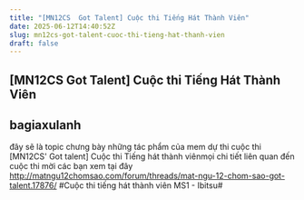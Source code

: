 ```yaml
---
title: "[MN12CS  Got Talent] Cuộc thi Tiếng Hát Thành Viên"
date: 2025-06-12T14:40:52Z
slug: mn12cs-got-talent-cuoc-thi-tieng-hat-thanh-vien
draft: false
---
```


## [MN12CS  Got Talent] Cuộc thi Tiếng Hát Thành Viên

## bagiaxulanh

đây sẽ là topic chưng bày những tác phẩm của mem dự thi cuộc thi [MN12CS' Got talent] Cuộc thi Tiếng hát thành viênmọi chi tiết liên quan đến cuộc thi mời các bạn xem tại đây  http://matngu12chomsao.com/forum/threads/mat-ngu-12-chom-sao-got-talent.17876/ #Cuộc thi tiếng hát thành viên MS1 - Ibitsu#